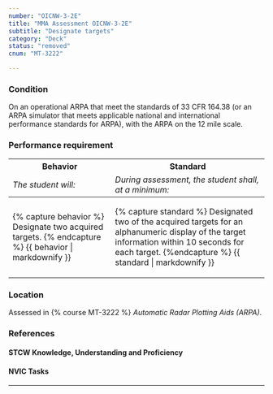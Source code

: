```yaml
---
number: "OICNW-3-2E"
title: "MMA Assessment OICNW-3-2E"
subtitle: "Designate targets"
category: "Deck"
status: "removed"
cnum: "MT-3222"

---
```

### Condition

On an operational ARPA that meet the standards of 33 CFR 164.38 (or an ARPA simulator that meets applicable national and international performance standards for ARPA), with the ARPA on the 12 mile scale.

### Performance requirement 

<table width='100%' class='Guidelines'>
 <thead>
 <tr>
     <th class='thirty'>Behavior</th>
     <th class='seventy'>Standard</th>
 </tr>
 <tr>
     <td><em>The student will:</em></td>
     <td><em>During assessment, the student shall, at a minimum:</em></td>
 </tr>
 </thead>
 <tbody>
 

<tr><td>

{% capture behavior %}
Designate two acquired targets.
{% endcapture %}
{{ behavior | markdownify }}

</td><td>

{% capture standard %}
Designated two of the acquired targets for an alphanumeric display of the target information within 10 seconds for each target.
{%endcapture %}
{{ standard | markdownify }}

</td></tr>



 </tbody>
 </table>

### Location

Assessed in  {% course  MT-3222 %}  *Automatic Radar Plotting Aids (ARPA)*.

### References

#### STCW Knowledge, Understanding and Proficiency


#### NVIC Tasks



***

